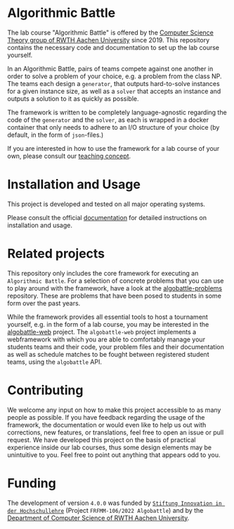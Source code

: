 # Algorithmic Battle

The lab course "Algorithmic Battle" is offered by the 
[Computer Science Theory group of RWTH Aachen University](https://tcs.rwth-aachen.de/)
since 2019. This repository contains the necessary code and
documentation to set up the lab course yourself.

In an Algorithmic Battle, pairs of teams compete against one another
in order to solve a problem of your choice, e.g. a problem from the
class NP. The teams each design a `generator`, that outputs
hard-to-solve instances for a given instance size, as well as a
`solver` that accepts an instance and outputs a solution to it as
quickly as possible.

The framework is written to be completely language-agnostic regarding
the code of the `generator` and the `solver`, as each is wrapped in a
docker container that only needs to adhere to an I/O structure of your
choice (by default, in the form of `json`-files.)

If you are interested in how to use the framework for a
lab course of your own, please consult our
[teaching concept](www.algobattle.org/docs/teaching_concept/english).
# Installation and Usage
This project is developed and tested on all major operating systems.

Please consult the official [documentation](www.algobattle.org/docs/)
for detailed instructions on installation and usage.

# Related projects
This repository only includes the core framework for executing an
`Algorithmic Battle`. For a selection of concrete problems that you
can use to play around with the framework, have a look at the
[algobattle-problems](https://github.com/Benezivas/algobattle-problems)
repository. These are problems that have been posed to students in
some form over the past years.

While the framework provides all essential tools to host a tournament
yourself, e.g. in the form of a lab course, you may be interested in
the [algobattle-web](https://github.com/Benezivas/algobattle-problems)
project.  The `algobattle-web` project implements a webframework with
which you are able to comfortably manage your students teams and their
code, your problem files and their documentation as well as schedule
matches to be fought between registered student teams, using the
`algobattle` API.

# Contributing

We welcome any input on how to make this project accessible to as many
people as possible. If you have feedback regarding the usage of the
framework, the documentation or would even like to help us out with
corrections, new features, or translations, feel free to open an issue
or pull request. We have developed this project on the basis of
practical experience inside our lab courses, thus some design elements
may be unintuitive to you. Feel free to point out anything that
appears odd to you.

# Funding
The development of version `4.0.0` was funded by
[`Stiftung Innovation in der Hochschullehre`](https://stiftung-hochschullehre.de/en/) (Project 
`FRFMM-106/2022 Algobattle`) and by the [Department of Computer Science of
RWTH Aachen University](https://www.informatik.rwth-aachen.de/go/id/mxz/?lidx=1).